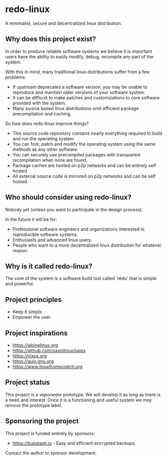 # redo-linux

A minimalist, secure and decentralized linux distribution.

## Why does this project exist?

In order to produce reliable software systems we believe it is important users
have the ability to easily modify, debug, recompile any part of the system.

With this in mind, many traditional linux distributions suffer from a few problems:

- If upstream deprecates a software version, you may be unable to reproduce and maintain
  older versions of your software system.
- It can be difficult to make patches and customizations to core software provided with the system.
- Many source based linux distributions omit efficient package precompilation and caching.

So how does redo-linux improve things?

- This source code repository contains nearly everything required to build and run the operating system.
- You can fork, patch and modify the operating system using the same methods as any other software.
- You can securely use precompiled packages with transparent recompilation when none are found.
- Package caches are hosted on p2p networks and can be entirely self hosted.
- All external source code is mirrored on p2p networks and can be self hosted.

## Who should consider using redo-linux?

Nobody yet (unless you want to participate in the design process).

In the future it will be for:

- Professional software engineers and organizations interested in reproducible software systems.
- Enthusiasts and advanced linux users.
- People who want to a more decentralized linux distribution for whatever reason.

## Why is it called redo-linux?

The core of the system is a software build tool called 'redo' that is simple and powerful.

## Project principles

- Keep it simple.
- Empower the user.

## Project inspirations

- https://alpinelinux.org
- https://github.com/oasislinux/oasis
- https://nixos.org
- https://guix.gnu.org
- https://www.linuxfromscratch.org

## Project status

This project is a *vaporware* prototype. We will develop it as long as there is a need
and interest. Once it is a functioning and useful system we *may* remove the prototype label.

## Sponsoring the project

This project is funded entirely by sponsors:

- https://bupstash.io - Easy and efficient encrypted backups.

Contact the author to sponsor development.